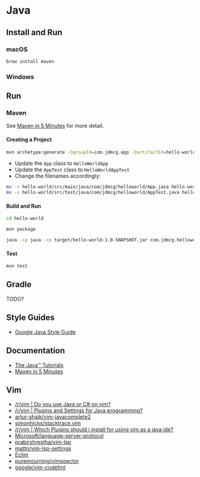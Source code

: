 # Java

## Install and Run
### macOS

```bash
brew install maven
```
### Windows

## Run
### Maven
See [Maven in 5 Minutes](https://maven.apache.org/guides/getting-started/maven-in-five-minutes.html) for more detail.

#### Creating a Project
```bash
mvn archetype:generate -DgroupId=com.jdmcg.app -DartifactId=hello-world -DarchetypeArtifactId=maven-archetype-quickstart -DarchetypeVersion=1.4 -DinteractiveMode=false
```

- Update the `App` class to `HelloWorldApp`
- Update the `AppTest` class to `HelloWorldAppTest`
- Change the filenames accordingly:
```bash
mv -v hello-world/src/main/java/com/jdmcg/helloworld/App.java hello-world/src/main/java/com/jdmcg/helloworld/HelloWorldApp.java
mv -v hello-world/src/test/java/com/jdmcg/helloworld/AppTest.java hello-world/src/test/java/com/jdmcg/helloworld/HelloWorldAppTest.java
```

#### Build and Run
```bash
cd hello-world
```

```bash
mvn package
```

```bash
java -cp java -cp target/hello-world-1.0-SNAPSHOT.jar com.jdmcg.helloworld.HelloWorldApp
```
#### Test
```bash
mvn test
```

## Gradle
TODO?

## Style Guides
- [Google Java Style Guide](https://google.github.io/styleguide/javaguide.html)

## Documentation
- [The Java™ Tutorials](https://docs.oracle.com/javase/tutorial/tutorialLearningPaths.html)
- [Maven in 5 Minutes](https://maven.apache.org/guides/getting-started/maven-in-five-minutes.html)

## Vim
- [/r/vim | Do you use Java or C# on vim?](https://www.reddit.com/r/vim/comments/w2fy54/do_you_use_java_or_c_on_vim/)
- [/r/vim | Plugins and Settings for Java programming?](https://www.reddit.com/r/vim/comments/ww61eh/plugins_and_settings_for_java_programming/)
- [artur-shaik/vim-javacomplete2](https://github.com/artur-shaik/vim-javacomplete2)
- [simonhicks/stacktrace.vim](https://github.com/simonhicks/stacktrace.vim)
- [/r/vim | Which Plugins should i install for using vim as a java ide?](https://www.reddit.com/r/vim/comments/8q7vpa/which_plugins_should_i_install_for_using_vim_as_a/)
- [Microsoft/language-server-protocol](https://github.com/Microsoft/language-server-protocol)
- [prabirshrestha/vim-lsp](https://github.com/prabirshrestha/vim-lsp)
- [mattn/vim-lsp-settings](https://github.com/mattn/vim-lsp-settings)
- [Eclim](https://eclim.org/)
- [puremourning/vimspector](https://github.com/puremourning/vimspector)
- [google/vim-codefmt](https://github.com/google/vim-codefmt)

